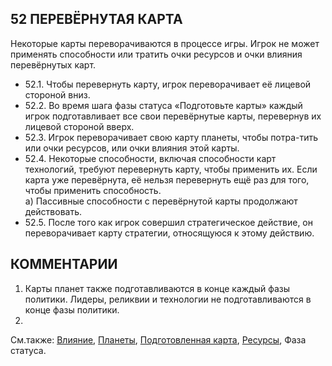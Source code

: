 52 ПЕРЕВЁРНУТАЯ КАРТА
---

Некоторые карты переворачиваются в процессе игры. Игрок не может применять способности или тратить очки ресурсов и очки влияния перевёрнутых карт.
* 52.1. Чтобы перевернуть карту, игрок переворачивает её лицевой стороной вниз.
* 52.2. Во время шага фазы статуса «Подготовьте карты» каждый игрок подготавливает все свои перевёрнутые карты, перевернув их лицевой стороной вверх.
* 52.3. Игрок переворачивает свою карту планеты, чтобы потра-тить или очки ресурсов, или очки влияния этой карты.
* 52.4. Некоторые способности, включая способности карт технологий, требуют перевернуть карту, чтобы применить их. Если карта уже перевёрнута, её нельзя перевернуть ещё раз для того, чтобы применить способность.  
  а) Пассивные способности с перевёрнутой карты продолжают действовать.
* 52.5. После того как игрок совершил стратегическое действие, он переворачивает карту стратегии, относящуюся к этому действию.

КОММЕНТАРИИ
---
1) Карты планет также подготавливаются в конце каждый фазы политики. Лидеры, реликвии и технологии не подготавливаются в конце фазы политики.
2) 

См.также: [Влияние](influence.md), [Планеты](planets.md), [Подготовленная карта](readied.md), [Ресурсы](resources.md), Фаза статуса.
